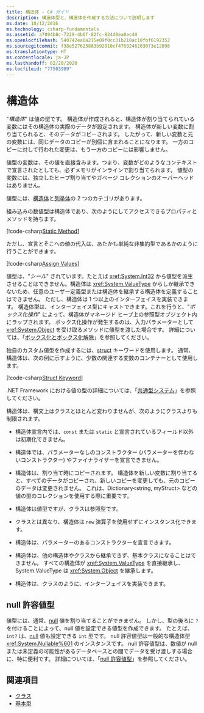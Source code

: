 ```yaml
---
title: 構造体 - C# ガイド
description: 構造体型と、構造体を作成する方法について説明します
ms.date: 10/12/2016
ms.technology: csharp-fundamentals
ms.assetid: a7094b8c-7229-4b6f-82fc-824d0ea0ec40
ms.openlocfilehash: 540742ea6a215e09f0cc31b218ac10fbf6192352
ms.sourcegitcommit: f38e527623883b92010cf4760246203073e12898
ms.translationtype: HT
ms.contentlocale: ja-JP
ms.lasthandoff: 02/20/2020
ms.locfileid: "77503989"
---
```

# <a name="structs"></a>構造体

"*構造体*" は値の型です。 構造体が作成されると、構造体が割り当てられている変数にはその構造体の実際のデータが設定されます。 構造体が新しい変数に割り当てられると、そのデータがコピーされます。 したがって、新しい変数と元の変数には、同じデータのコピーが別個に含まれることになります。 一方のコピーに対して行われた変更は、もう一方のコピーには影響しません。

値型の変数は、その値を直接含みます。つまり、変数がどのようなコンテキストで宣言されたとしても、必ずメモリがインラインで割り当てられます。 値型の変数には、独立したヒープ割り当てやガベージ コレクションのオーバーヘッドはありません。

値型には、[構造体](language-reference/keywords/struct.md)と[列挙体](language-reference/builtin-types/enum.md)の 2 つのカテゴリがあります。

組み込みの数値型は構造体であり、次のようにしてアクセスできるプロパティとメソッドを持ちます。

[!code-csharp[Static Method](../../samples/snippets/csharp/concepts/structs/static-method.cs)]

ただし、宣言とそこへの値の代入は、あたかも単純な非集約型であるかのように行うことができます。

[!code-csharp[Assign Values](../../samples/snippets/csharp/concepts/structs/assign-value.cs)]

値型は、"*シール*" されています。たとえば <xref:System.Int32> から値型を派生させることはできません。構造体は <xref:System.ValueType> からしか継承できないため、任意のユーザー定義型または構造体を継承する構造体を定義することはできません。 ただし、構造体は 1 つ以上のインターフェイスを実装できます。 構造体型は、インターフェイス型にキャストできます。これを行うと、"*ボックス化操作*" によって、構造体がマネージド ヒープ上の参照型オブジェクト内にラップされます。 ボックス化操作が発生するのは、入力パラメーターとして <xref:System.Object> を受け取るメソッドに値型を渡した場合です。 詳細については、「[ボックス化とボックス化解除](./programming-guide/types/boxing-and-unboxing.md )」を参照してください。

独自のカスタム値型を作成するには、[struct](./language-reference/keywords/struct.md) キーワードを使用します。 通常、構造体は、次の例に示すように、少数の関連する変数のコンテナーとして使用します。

[!code-csharp[Struct Keyword](../../samples/snippets/csharp/concepts/structs/struct-keyword.cs)]

.NET Framework における値の型の詳細については、「[共通型システム](../standard/common-type-system.md)」を参照してください。

構造体は、構文上はクラスとほとんど変わりませんが、次のようにクラスよりも制限されます。

- 構造体宣言内では、`const` または `static` と宣言されているフィールド以外は初期化できません。

- 構造体では、パラメーターなしのコンストラクター (パラメーターを伴わないコンストラクター) やファイナライザーを宣言できません。

- 構造体は、割り当て時にコピーされます。 構造体を新しい変数に割り当てると、すべてのデータがコピーされ、新しいコピーを変更しても、元のコピーのデータは変更されません。 これは、Dictionary<string, myStruct> などの値の型のコレクションを使用する際に重要です。

- 構造体は値型ですが、クラスは参照型です。

- クラスとは異なり、構造体は `new` 演算子を使用せずにインスタンス化できます。

- 構造体は、パラメーターのあるコンストラクターを宣言できます。

- 構造体は、他の構造体やクラスから継承できず、基本クラスになることはできません。 すべての構造体が <xref:System.ValueType> を直接継承し、System.ValueType は <xref:System.Object> を継承します。

- 構造体は、クラスのように、インターフェイスを実装できます。

## <a name="nullable-value-types"></a>null 許容値型

値型には、通常、[null](language-reference/keywords/null.md) 値を割り当てることができません。 しかし、型の後ろに `?` を付けることによって、null 値を設定できる値型を作成できます。 たとえば、`int?` は、[null](./language-reference/keywords/null.md) 値も設定できる `int` 型です。 null 許容値型は一般的な構造体型 <xref:System.Nullable%601> のインスタンスです。 null 許容値型は、数値が null または未定義の可能性があるデータベースとの間でデータを受け渡しする場合に、特に便利です。 詳細については、「[null 許容値型](language-reference/builtin-types/nullable-value-types.md)」を参照してください。

## <a name="see-also"></a>関連項目

- [クラス](programming-guide/classes-and-structs/classes.md)
- [基本型](basic-types.md)
